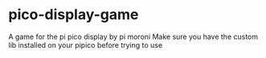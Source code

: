 # pico-display-game
A game for the pi pico display by pi moroni
Make sure you have the custom lib installed on your pipico before trying to use
